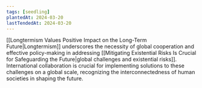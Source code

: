 ```yaml
---
tags: [seedling]
plantedAt: 2024-03-20
lastTendedAt: 2024-03-20
---
```

[[Longtermism Values Positive Impact on the Long-Term Future|Longtermism]] underscores the necessity of global cooperation and effective policy-making in addressing [[Mitigating Existential Risks Is Crucial for Safeguarding the Future|global challenges and existential risks]]. International collaboration is crucial for implementing solutions to these challenges on a global scale, recognizing the interconnectedness of human societies in shaping the future.

